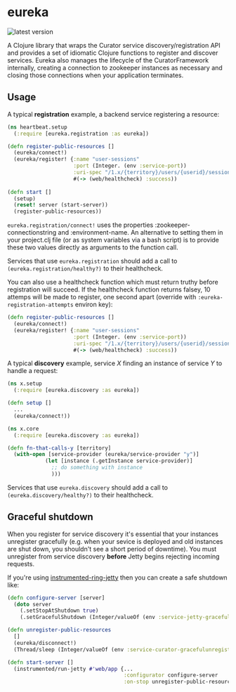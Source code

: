 # eureka

![latest version](http://clojars.brislabs.com/eureka/latest-version.svg)

A Clojure library that wraps the Curator service discovery/registration API and provides a set of idiomatic Clojure functions to register and discover services. Eureka also manages the lifecycle of the CuratorFramework internally, creating a connection to zookeeper instances as necessary and closing those connections when your application terminates.

## Usage

A typical **registration** example, a backend service registering a resource:

```clj
(ns heartbeat.setup
  (:require [eureka.registration :as eureka])

(defn register-public-resources []
  (eureka/connect!)
  (eureka/register! {:name "user-sessions"
                     :port (Integer. (env :service-port))
                     :uri-spec "/1.x/{territory}/users/{userid}/sessions/{devicetype}/{app}"}
                     #(-> (web/healthcheck) :success))
                     
(defn start []
  (setup)
  (reset! server (start-server))
  (register-public-resources))
```

`eureka.registration/connect!` uses the properties :zookeeper-connectionstring and :environment-name. An alternative to setting them in your project.clj file (or as system variables via a bash script) is to provide these two values directly as arguments to the function call.

Services that use `eureka.registration` should add a call to `(eureka.registration/healthy?)` to their healthcheck.

You can also use a healthcheck function which must return truthy before registration will succeed. If the healthcheck function returns falsey, 10 attemps will be made to register, one second apart (override with `:eureka-registration-attempts` environ key):

```clj
(defn register-public-resources []
  (eureka/connect!)
  (eureka/register! {:name "user-sessions"
                     :port (Integer. (env :service-port))
                     :uri-spec "/1.x/{territory}/users/{userid}/sessions/{devicetype}/{app}"}
                     #(-> (web/healthcheck) :success))
```

A typical **discovery** example, service _X_ finding an instance of service _Y_ to handle a request:

```clj
(ns x.setup
  (:require [eureka.discovery :as eureka])

(defn setup []
  ...
  (eureka/connect!))
```

```clj
(ns x.core
  (:require [eureka.discovery :as eureka])

(defn fn-that-calls-y [territory]
  (with-open [service-provider (eureka/service-provider "y")]
            (let [instance (.getInstance service-provider)]
              ;; do something with instance
              )))

```

Services that use `eureka.discovery` should add a call to `(eureka.discovery/healthy?)` to their healthcheck.

## Graceful shutdown

When you register for service discovery it's essential that your instances unregister gracefully (e.g. when your sevice is deployed and old instances are shut down, you shouldn't see a short period of downtime). You must unregister from service discovery **before** Jetty begins rejecting incoming requests.

If you're using [instrumented-ring-jetty](http://github.brislabs.com/libraries/instrumented-ring-jetty) then you can create a safe shutdown like:

```clj
(defn configure-server [server]
  (doto server
    (.setStopAtShutdown true)
    (.setGracefulShutdown (Integer/valueOf (env :service-jetty-gracefulshutdown-millis)))))

(defn unregister-public-resources
  []
  (eureka/disconnect!)
  (Thread/sleep (Integer/valueOf (env :service-curator-gracefulunregister-millis))))

(defn start-server []
  (instrumented/run-jetty #'web/app {...
                                     :configurator configure-server
                                     :on-stop unregister-public-resources}))
```
